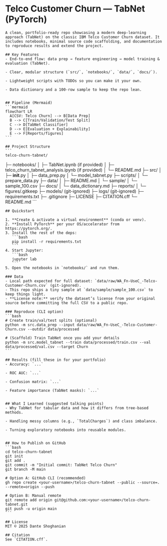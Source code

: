 # Telco Customer Churn — TabNet (PyTorch)

    A clean, portfolio‑ready repo showcasing a modern deep‑learning approach (TabNet) on the classic IBM Telco Customer Churn dataset. It includes notebooks, minimal source code scaffolding, and documentation to reproduce results and extend the project.

    ## Key Features
    - End‑to‑end flow: data prep → feature engineering → model training & evaluation (TabNet).

    - Clear, modular structure (`src/`, `notebooks/`, `data/`, `docs/`).

    - Lightweight scripts with TODOs so you can make it your own.

    - Data dictionary and a 100‑row sample to keep the repo lean.


    ## Pipeline (Mermaid)
    ```mermaid
    flowchart LR
      A[CSV: Telco Churn] --> B[Data Prep]
      B --> C[Train/Validation/Test Split]
      C --> D[TabNet Classifier]
      D --> E[Evaluation + Explainability]
      E --> F[Reports/figures]
    ```

    ## Project Structure
    ```
    telco-churn-tabnet/
├─ notebooks/
│  ├─ TabNet.ipynb               (if provided)
│  ├─ telco_churn_tabnet_analysis.ipynb  (if provided)
│  └─ README.md
├─ src/
│  ├─ __init__.py
│  ├─ data_prep.py
│  └─ model_tabnet.py
├─ scripts/
│  └─ prepare_data.py
├─ data/
│  ├─ README.md
│  └─ sample/
│     └─ sample_100.csv
├─ docs/
│  └─ data_dictionary.md
├─ reports/
│  └─ figures/.gitkeep
├─ models/ (git-ignored)
├─ logs/   (git-ignored)
├─ requirements.txt
├─ .gitignore
├─ LICENSE
├─ CITATION.cff
└─ README.md
    ```

    ## Quickstart

    1. **Create & activate a virtual environment** (conda or venv).
    2. **Install PyTorch** per your OS/accelerator from https://pytorch.org/.
    3. Install the rest of the deps:
       ```bash
       pip install -r requirements.txt
       ```
    4. Start Jupyter:
       ```bash
       jupyter lab
       ```
    5. Open the notebooks in `notebooks/` and run them.

    ### Data
    - Local path expected for full dataset: `data/raw/WA_Fn-UseC_-Telco-Customer-Churn.csv` (git‑ignored).
    - This repo ships a tiny sample at `data/sample/sample_100.csv` to keep things light.
    - **License note:** verify the dataset’s license from your original source before committing the full CSV to a public repo.

    ### Reproduce (CLI option)
    ```bash
    # Create train/val/test splits (optional)
    python -m src.data_prep --input data/raw/WA_Fn-UseC_-Telco-Customer-Churn.csv --outdir data/processed

    # (Scaffold) Train TabNet once you add your details
    python -m src.model_tabnet --train data/processed/train.csv --val data/processed/val.csv --target Churn
    ```

    ## Results (fill these in for your portfolio)
    - Accuracy: `...`

    - ROC AUC: `...`

    - Confusion matrix: `...`

    - Feature importance (TabNet masks): `...`


    ## What I Learned (suggested talking points)
    - Why TabNet for tabular data and how it differs from tree‑based methods.

    - Handling messy columns (e.g., `TotalCharges`) and class imbalance.

    - Turning exploratory notebooks into reusable modules.


    ## How to Publish on GitHub
    ```bash
    cd telco-churn-tabnet
    git init
    git add .
    git commit -m "Initial commit: TabNet Telco Churn"
    git branch -M main

    # Option A: GitHub CLI (recommended)
    gh repo create <your-username>/telco-churn-tabnet --public --source=. --remote=origin --push

    # Option B: Manual remote
    git remote add origin git@github.com:<your-username>/telco-churn-tabnet.git
    git push -u origin main
    ```

    ## License
    MIT © 2025 Dante Shoghanian

    ## Citation
    See `CITATION.cff`.